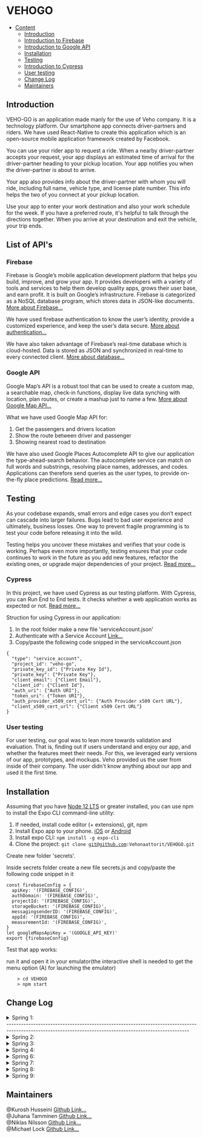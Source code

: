 # VEHOGO

- [Content](#markdown-navigation)
    - [Introduction](#introduction)
    - [Introduction to Firebase](#firebase)
    - [Introduction to Google API](#google-API)
    - [Installation](#installation)
    - [Testing](#testing)
    - [Introduction to Cypress](#cypress)
    - [User testing](#user-testing)
    - [Change Log](#Change-Log)
    - [Maintainers](#maintainers)
 

## Introduction

VEHO-GO is an application made manly for the use of Veho company. It is a technology platform. Our smartphone app connects driver-partners and riders. We have used React-Native to create this application which is an open-source mobile application framework created by Facebook.

You can use your rider app to request a ride. When a nearby driver-partner accepts your request, your app displays an estimated time of arrival for the driver-partner heading to your pickup location. Your app notifies you when the driver-partner is about to arrive.

Your app also provides info about the driver-partner with whom you will ride, including full name, vehicle type, and license plate number. This info helps the two of you connect at your pickup location.

Use your app to enter your work destination and also your work schedule for the week. If you have a preferred route, it's helpful to talk through the directions together. When you arrive at your destination and exit the vehicle, your trip ends.

## List of API's 

### Firebase

Firebase is Google’s mobile application development platform that helps you build, improve, and grow your app. It provides developers with a variety of tools and services to help them develop quality apps, grows their user base, and earn profit. It is built on Google’s infrastructure. Firebase is categorized as a NoSQL database program, which stores data in JSON-like documents. <a href="https://medium.com/firebase-developers/what-is-firebase-the-complete-story-abridged-bcc730c5f2c0">More about Firebase...</a>

We have used firebase authentication to know the user’s identity, provide a customized experience, and keep the user’s data secure. <a href="https://firebase.google.com/docs/auth">More about authentication...</a>

We have also taken advantage of Firebase’s real-time database which is cloud-hosted. Data is stored as JSON and synchronized in real-time to every connected client. <a href="https://firebase.google.com/docs/database">More about database...</a>

### Google API

Google Map’s API is a robust tool that can be used to create a custom map, a searchable map, check-in functions, display live data synching with location, plan routes, or create a mashup just to name a few. <a href="https://medium.com/@helennnsays/why-when-and-how-to-use-the-google-map-api-f5dfa35986dc">More about Google Map API...</a>

What we have used Google Map API for:

<ol>
<li>Get the passengers and drivers location</li>
<li>Show the route between driver and passenger</li>
<li>Showing nearest road to destination</li>
</ol>

We have also used Google Places Autocomplete API to give our application the type-ahead-search behavior. The autocomplete service can match on full words and substrings, resolving place names, addresses, and codes. Applications can therefore send queries as the user types, to provide on-the-fly place predictions. <a href="https://developers.google.com/maps/documentation/places/web-service/autocomplete">Read more...
</a>

## Testing

As your codebase expands, small errors and edge cases you don’t expect can cascade into larger failures. Bugs lead to bad user experience and ultimately, business losses. One way to prevent fragile programming is to test your code before releasing it into the wild.

Testing helps you uncover these mistakes and verifies that your code is working. Perhaps even more importantly, testing ensures that your code continues to work in the future as you add new features, refactor the existing ones, or upgrade major dependencies of your project. <a href="https://reactnative.dev/docs/testing-overview">Read more...</a>

### Cypress

In this project, we have used Cypress as our testing platform. With Cypress, you can Run End to End tests. It checks whether a web application works as expected or not. <a href="https://www.browserstack.com/dg/cypress-testing?utm_source=google&utm_medium=cpc&utm_campaign=Search-NB-CypressTesting-TestKeywords-EMEA-Automate-CL&utm_adgroup=Cypress-End-to-End-Testing&utm_keyword=%2Bcypress%20%2Bend%20%2Bto%20%2Bend%20%2Btesting&utm_matchtype=b&gclid=Cj0KCQjwsqmEBhDiARIsANV8H3bT1GEoovqozRxwtsGSaWFry6alc8JLfeA5a_BY0od8Gvvl_J4uTLcaAvikEALw_wcB">Read more...<a>
  
Struction for using Cypress in our application:
1. In the root folder make a new file 'serviceAccount.json'
2. Authenticate with a Service Account <a href="https://sites.google.com/site/scriptsexamples/new-connectors-to-google-services/firebase/tutorials/authenticate-with-a-service-account">Link...</a>
3. Copy/paste the following code snipped in the serviceAccount.json

```{
{
  "type": "service_account",
  "project_id": "veho-go",
  "private_key_id": {"Private Key Id"},
  "private_key": {"Private Key"},
  "client_email": {"Client Email"},
  "client_id": {"Client Id"},
  "auth_uri": {"Auth URI"},
  "token_uri": {"Token URI"},
  "auth_provider_x509_cert_url": {"Auth Provider x509 Cert URL"},
  "client_x509_cert_url": {"Client x509 Cert URL"}
}

```

### User testing

For user testing, our goal was to lean more towards validation and evaluation. That is, finding out if users understand and enjoy our app, and whether the features meet their needs. For this, we leveraged early versions of our app, prototypes, and mockups. Veho provided us the user from inside of their company. The user didn't know anything about our app and used it the first time. 


## Installation

Assuming that you have [Node 12 LTS](https://nodejs.org/en/download/) or greater installed, you can use npm to install the Expo CLI command-line utility:

1. If needed, install code editor (+ extensions), git, npm</li>
2. Install Expo app to your phone. <a href="https://apps.apple.com/us/app/expo-client/id982107779">iOS</a>
   or <a href="https://play.google.com/store/apps/details?id=host.exp.exponent&hl=fi">Android</a></li>
3. Install expo CLI: <code>npm install -g expo-cli</code></li>
4. Clone the project: <code>git clone git@github.com:Vehonaattorit/VEHOGO.git</code></li>

Create new folder 'secrets'.

Inside secrets folder create a new file secrets.js and copy/paste the following code snippet in it</li>

```
const firebaseConfig = {
  apiKey: '(FIREBASE_CONFIG)',
  authDomain: '(FIREBASE_CONFIG)',
  projectId: '(FIREBASE_CONFIG)',
  storageBucket: '(FIREBASE_CONFIG)',
  messagingsenderID: '(FIREBASE_CONFIG)',
  appId: '(FIREBASE_CONFIG)',
  measurementId: '(FIREBASE_CONFIG)',
}
let googleMapsApiKey = '(GOOGLE_API_KEY)'
export {firebaseConfig}

```

Test that app works:

run it and open it in your emulator(the interactive shell is needed to get the menu option (A) for launching the emulator)</li>

        > cd VEHOGO
        > npm start




## Change Log

<details>
<summary>Spring 1:</summary>
<br>
  <ol>

<li>Goal in this sprint. Setting up development environment and working first version where user can navigate through different views. 
 Firebase authentication implemented and firestore used for storing some data.</li>
  <br>
<li>Driver pages:
  <ul>
    <li>Get ride requests from firebase</li>
    <li>Visuals for showing ride requests and accepting them</li>
    <li>Ride offer stored in firebase</li>
  </ul>
  </li>
  <br>
 <li>SET UP views</li>
  <br>
<li>Authentication / Firebase setup</li>
  <br>
<li>ESLint setup</li>
  <br>
<li>Passenger reservation pages</li>
  <br>
<li>Driver related pages</li>
  <br>
<li>Continuous Integration</li>
  <br>
<li>Map route/Navigation with location updates</li>
  <br>
Chat:
<li><ul><li>Implemented with Firebase Firestore</li></ul></li>
</ol>
</details>
---------------------------------------------------------------------------------------------------------------------------------------------------------
<details>
<summary>Spring 2:</summary>
<br>
  <ol>
  <li>Outlook Calendar:
    <ul>
      <li>Going to work</li>
      <li>Coming from work</li>
      <li>mock up data</li>
      <li>sync to Outlook calendar</li>
    </ul>
  </li>
  <br>
<li>TravisCI</li>
  <br>
    <li>
      <ul>Chat Screen 
      <li>Implement Chat Screen</li>
      </ul>
    </li>
  <br>
<li>Passenger Screen</li>
  <br>
<li>Continuing the implementation of setup screens</li>
  <br>
<li>Fix Outlook Calendar: Android phone doesn't redirect to app screen after logging in to Outlook. Feature only WORKS in iOS.</li>
  <br>
<li>First Version of maps</li>
  <br>
<li>More work with driver pages</li>
  <br>
      <li>Authentication (Firebase)
    <ul>
      <li>Sign in</li>
      <li>Log in</li>
      <li>Firestore</li>
    </ul>
  </li>
  <br>
    
</ol>
</details>

<details>
<summary>Spring 3:</summary>
<br>
  <ol>

<li>Setup screen improvements
  <ul>
    <li>Time picker problem. App crashes when picking time</li>
    <li>App is going to home page before setup is done. Upload the last data after the user has seen the. Setup Completed screen</li>
    <li>One additional screen for asking users name</li>
      <li>Add same address picker from company screen to userscreen</li>
      <li>Error: Native splash screen is already hidden. Call this method before rendering any view.</li>
      <li>Add new screen for asking users name</li>
  </ul>
  </li>
  <br>
<li>Driver worktip flow
  <ul>
    <li>Create as many worktrip documents for user as user has worktrips. for example user goes to work 2 days of week. 4 worktrip documents will be created</li>
    <li>When user adds work times. Add these values to scheduledDrive object inside the workTrip document.</li>
    <li>When user adds home location. Add this as first location in Stop object array. This is inside the scheduled drive.</li>
  </ul>
  </li>
  <br>
<li>Company setup screen
  <ul>
    <li>Option from setup screen to either create a company or join a company. After the company created the normal setup would start</li>
    <li>The screen that asks companys name</li>
    <li>Add address with Google Geocoding API query. Send http request with address parameter and let user click the answers. See the first attachment file</li>
      <li>In setup screen user either joins or creates a company. When user clicks join company. List all the companys by name and add ability to search for companys</li>
  </ul>
  </li>
  <br>
<li>figma desing improvements</li>
  <br>
<li>Google Autocomplete implementation</li>
  <br>
<li>Company Creation and Joining</li>
  <br>
<li>Push Notifications</li>
  <br>
<li>
  Starting the drive and go through all the stops
  <ul>
    <li>Check if the current time matches with any of the drivers worktrips</li>
     <li>Show user a button which he can use to start the drive.</li>
     <li>Show preview screen of all the stops and time ETA</li>
     <li>Update users location live to the firebase</li>
  </ul>
</li>
  <br>
<li>
  Figma design and communication with customer
</li>
  <br>
  <li>Driver passenger request listing 
  <ul>
    <li>List that displays all the passenger request for the drivers car</li>
    <li>when driver clicks the request. App shows the preview of the new route that takes to new passenger.</li>
    <li>Preview shows new estimated time when driver has to start driving</li>
    <li>After driver has accepted or refused the drive. Show push notification for passenger</li>
    <li>Driver can either accept or refuse the passenger</li>
    <li>Add the new users stop to worktrip data under company</li>
  </ul>
<li>
    <br>
  <li>Drive listing
  <ul>
    <li>Show only if user is a passenger</li>
    <li>User can choose to filter the to work trips and to home trips based on users toHome and toWork times</li>
    <li>User can then request a ride by clicking the card and seeing the overview of the ride (layout the route, place icons/markers appropriately)</li>
    <li>Add a pending ride request inside the worktrip datamodel</li>
    <li>Firebase Stamp in WorkingHours workDayStart & workDayEnd</li>
  </ul>
<li>
</ol>
</details>

<details>
<summary>Spring 4:</summary>
<br>
  <ol>
<li>Goal in this sprint. Setting up development environment and working first version where user can navigate through different views. 
 Firebase authentication implemented and firestore used for storing some data.</li>
  <br>
<li>Driver pages:
  <ul>
    <li>Get ride requests from firebase</li>
    <li>Visuals for showing ride requests and accepting them</li>
    <li>Ride offer stored in firebase</li>
  </ul>
  </li>
  <br>
 <li>SET UP views</li>
  <br>
<li>Authentication / Firebase setup</li>
  <br>
<li>ESLint setup</li>
  <br>
<li>Passenger reservation pages</li>
  <br>
<li></li>Driver related pages
  <br>
<li>Continuous Integration</li>
  <br>
<li></li>Map route/Navigation with location updates</li>
  <br>
Chat:
<li><ul><li>Implemented with Firebase Firestore</li></ul></li>
</ol>
</details>

<details>
<summary>Spring 6:</summary>
<br>
  <ol>

<li>Goal in this sprint. Setting up development environment and working first version where user can navigate through different views. 
 Firebase authentication implemented and firestore used for storing some data.</li>
  <br>
<li>Driver pages:
  <ul>
    <li>Get ride requests from firebase</li>
    <li>Visuals for showing ride requests and accepting them</li>
    <li>Ride offer stored in firebase</li>
  </ul>
  </li>
  <br>
 <li>SET UP views</li>
  <br>
<li>Authentication / Firebase setup</li>
  <br>
<li>ESLint setup</li>
  <br>
<li>Passenger reservation pages</li>
  <br>
<li></li>Driver related pages
  <br>
<li>Continuous Integration</li>
  <br>
<li></li>Map route/Navigation with location updates</li>
  <br>
Chat:
<li><ul><li>Implemented with Firebase Firestore</li></ul></li>
</ol>
</details>

<details>
<summary>Spring 7:</summary>
<br>
  <ol>

<li>Goal in this sprint. Setting up development environment and working first version where user can navigate through different views. 
 Firebase authentication implemented and firestore used for storing some data.</li>
  <br>
<li>Driver pages:
  <ul>
    <li>Get ride requests from firebase</li>
    <li>Visuals for showing ride requests and accepting them</li>
    <li>Ride offer stored in firebase</li>
  </ul>
  </li>
  <br>
 <li>SET UP views</li>
  <br>
<li>Authentication / Firebase setup</li>
  <br>
<li>ESLint setup</li>
  <br>
<li>Passenger reservation pages</li>
  <br>
<li></li>Driver related pages
  <br>
<li>Continuous Integration</li>
  <br>
<li></li>Map route/Navigation with location updates</li>
  <br>
Chat:
<li><ul><li>Implemented with Firebase Firestore</li></ul></li>
</ol>
</details>

<details>
<summary>Spring 8:</summary>
<br>
  <ol>

<li>Goal in this sprint. Setting up development environment and working first version where user can navigate through different views. 
 Firebase authentication implemented and firestore used for storing some data.</li>
  <br>
<li>Driver pages:
  <ul>
    <li>Get ride requests from firebase</li>
    <li>Visuals for showing ride requests and accepting them</li>
    <li>Ride offer stored in firebase</li>
  </ul>
  </li>
  <br>
 <li>SET UP views</li>
  <br>
<li>Authentication / Firebase setup</li>
  <br>
<li>ESLint setup</li>
  <br>
<li>Passenger reservation pages</li>
  <br>
<li></li>Driver related pages
  <br>
<li>Continuous Integration</li>
  <br>
<li></li>Map route/Navigation with location updates</li>
  <br>
Chat:
<li><ul><li>Implemented with Firebase Firestore</li></ul></li>
</ol>
</details>

<details>
<summary>Spring 9:</summary>
<br>
  <ol>

<li>Goal in this sprint. Setting up development environment and working first version where user can navigate through different views. 
 Firebase authentication implemented and firestore used for storing some data.</li>
  <br>
<li>Driver pages:
  <ul>
    <li>Get ride requests from firebase</li>
    <li>Visuals for showing ride requests and accepting them</li>
    <li>Ride offer stored in firebase</li>
  </ul>
  </li>
  <br>
 <li>SET UP views</li>
  <br>
<li>Authentication / Firebase setup</li>
  <br>
<li>ESLint setup</li>
  <br>
<li>Passenger reservation pages</li>
  <br>
<li></li>Driver related pages
  <br>
<li>Continuous Integration</li>
  <br>
<li></li>Map route/Navigation with location updates</li>
  <br>
Chat:
<li><ul><li>Implemented with Firebase Firestore</li></ul></li>
</ol>
</details>

## Maintainers

@Kurosh Husseini <a href="https://github.com/kurosh97">Github Link...</a><br/>
@Juhana Tamminen <a href="https://github.com/JuhanaTa">Github Link...</a><br/>
@Niklas Nilsson <a href="https://github.com/Jalsson">Github Link...</a><br/>
@Michael Lock <a href="https://github.com/thelockymichael">Github Link...</a><br/>
